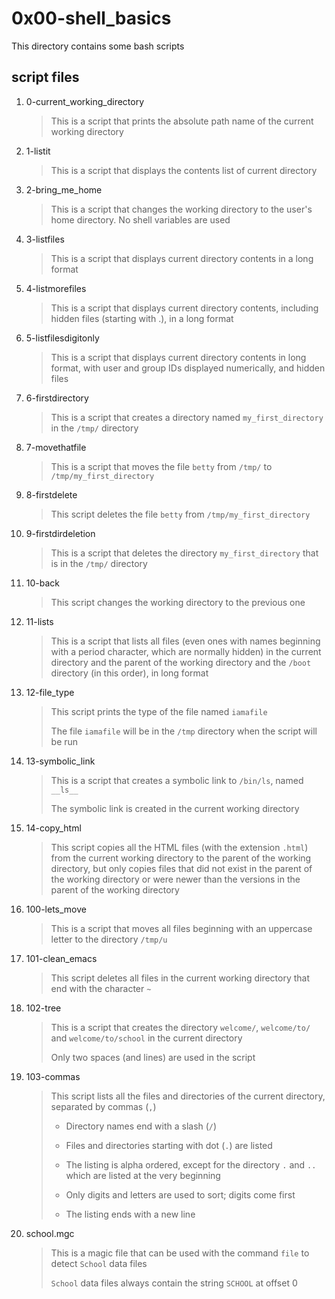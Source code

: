 # 0x00-shell_basics

This directory contains some bash scripts

## script files

1. 0-current_working_directory

    > This is a script that prints the absolute path name of the current working directory
        
2. 1-listit

    > This is a script that displays the contents list of current directory

3. 2-bring_me_home

    > This is a script that changes the working directory to the user's home directory. No shell variables are used

4. 3-listfiles

    > This is a script that displays current directory contents in a long format

5. 4-listmorefiles

    > This is a script that displays current directory contents, including hidden files (starting with .), in a long format

6. 5-listfilesdigitonly

    > This is a script that displays current directory contents in long format, with user and group IDs displayed numerically, and hidden files

7. 6-firstdirectory

    > This is a script that creates a directory named `my_first_directory` in the `/tmp/` directory

8. 7-movethatfile

    > This is a script that moves the file `betty` from `/tmp/` to `/tmp/my_first_directory`

9. 8-firstdelete

    > This script deletes the file `betty` from `/tmp/my_first_directory`

10. 9-firstdirdeletion

    > This is a script that deletes the directory `my_first_directory` that is in the `/tmp/` directory

11. 10-back

    > This script changes the working directory to the previous one

12. 11-lists

    > This is a script that lists all files (even ones with names beginning with a period character, which are normally hidden) in the current directory and the parent of the working directory and the `/boot` directory (in this order), in long format

13. 12-file_type

    > This script prints the type of the file named `iamafile`
    >
    > The file `iamafile` will be in the `/tmp` directory when the script will be run

14. 13-symbolic_link

    > This is a script that creates a symbolic link to `/bin/ls`, named `__ls__`
    >
    > The symbolic link is created in the current working directory

15. 14-copy_html

    > This script copies all the HTML files (with the extension `.html`) from the current working directory to the parent of the working directory, but only copies files that did not exist in the parent of the working directory or were newer than the versions in the parent of the working directory

16. 100-lets_move

    > This is a script that moves all files beginning with an uppercase letter to the directory `/tmp/u`

17. 101-clean_emacs

    > This script deletes all files in the current working directory that end with the character `~`

18. 102-tree

    > This is a script that creates the directory `welcome/`, `welcome/to/` and `welcome/to/school` in the current directory
    >
    > Only two spaces (and lines) are used in the script

19. 103-commas

    > This script lists all the files and directories of the current directory, separated by commas (`,`)
    >
    > - Directory names end with a slash (`/`)
    >
    > - Files and directories starting with dot (`.`) are listed
    >
    > - The listing is alpha ordered, except for the directory `.` and `..` which are listed at the very beginning
    >
    > - Only digits and letters are used to sort; digits come first
    >
    > - The listing ends with a new line

20. school.mgc
    > This is a magic file that can be used with the command `file` to detect `School` data files
    >
    > `School` data files always contain the string `SCHOOL` at offset 0
